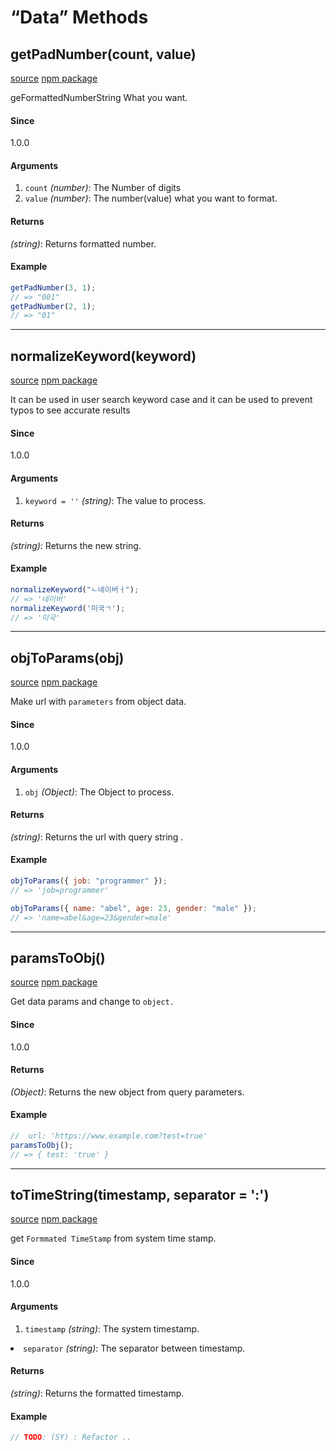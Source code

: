 # &#x201C;Data&#x201D; Methods

## getPadNumber(count, value)

<p><a href="https://github.com/lodash/lodash/blob/4.17.11/lodash.js#L6841">source</a> <a href="https://www.npmjs.com/package/lodash.chunk">npm package</a></p>
<p>geFormattedNumberString What you want.</p>
<h4>Since</h4>
<p>1.0.0</p>
<h4>Arguments</h4>
<ol>
<li><code>count</code> <em>(number)</em>: The Number of digits</li>
<li><code>value</code> <em>(number)</em>: The number(value) what you want to format.</li>
</ol>
<h4>Returns</h4>
<p><em>(string)</em>: Returns formatted number.</p>
<h4>Example</h4>

```js
getPadNumber(3, 1);
// => "001"
getPadNumber(2, 1);
// => "01"
```

<hr>

## normalizeKeyword(keyword)

<p><a href="https://github.com/emplody/spaceship/tree/develop/utils/spaceship.normalizeKeyword">source</a> <a href="https://www.npmjs.com/package/@emplodies/spaceship.normalize-keyword">npm package</a></p>
<p>It can be used in user search keyword case and it can be used to prevent typos to see accurate results</p>

<h4>Since</h4>
<p>1.0.0</p>
<h4>Arguments</h4>
<ol>
<li><code>keyword = ''</code> <em>(string)</em>: The value to process.</li>
</ol>
<h4>Returns</h4>
<p><em>(string)</em>: Returns the new string.</p>
<h4>Example</h4>

```js
normalizeKeyword("ㄴ네이버ㅓ");
// => '네이버'
normalizeKeyword('미국ㄱ');
// => '미국'
```

<hr>

## objToParams(obj)

<p><a href="https://github.com/emplody/spaceship/tree/develop/utils/spaceship.objToParams">source</a> <a href="https://www.npmjs.com/package/@emplodies/spaceship.obj-to-params">npm package</a></p>
<p>Make url with <code>parameters</code> from object data.
</p>
<h4>Since</h4>
<p>1.0.0</p>
<h4>Arguments</h4>
<ol>
<li><code>obj</code> <em>(Object)</em>: The Object to process.</li>
</ol>
<h4>Returns</h4>
<p><em>(string)</em>: Returns the url with query string .</p>
<h4>Example</h4>

```js
objToParams({ job: "programmer" });
// => 'job=programmer'

objToParams({ name: "abel", age: 23, gender: "male" });
// => 'name=abel&age=23&gender=male'
```

<hr>

## paramsToObj()

<p><a href="https://github.com/emplody/spaceship/tree/develop/utils/spaceship.paramsToObj">source</a> <a href="https://www.npmjs.com/package/@emplodies/spaceship.params-to-obj">npm package</a></p>
<p>Get data params and change to <code>object.</code></p>

<h4>Since</h4>
<p>1.0.0</p>
<h4>Returns</h4>
<p><em>(Object)</em>: Returns the new object from query parameters.</p>
<h4>Example</h4>

```js
//  url: 'https://www.example.com?test=true'
paramsToObj();
// => { test: 'true' }
```

<hr>

## toTimeString(timestamp, separator = ':')

<p><a href="https://github.com/lodash/lodash/blob/4.17.11/lodash.js#L6841">source</a> <a href="https://www.npmjs.com/package/lodash.chunk">npm package</a></p>
<p>get <code>Formmated TimeStamp</code> from system time stamp.</p>

<h4>Since</h4>
<p>1.0.0</p>
<h4>Arguments</h4>
<ol>
<li><code>timestamp</code> <em>(string)</em>: The system timestamp.</li>
</ol>
<li><code>separator</code> <em>(string)</em>: The separator between timestamp.</li>
</ol>
<h4>Returns</h4>
<p><em>(string)</em>: Returns the formatted timestamp.</p>
<h4>Example</h4>

```js
// TODO: (SY) : Refactor ..
```
